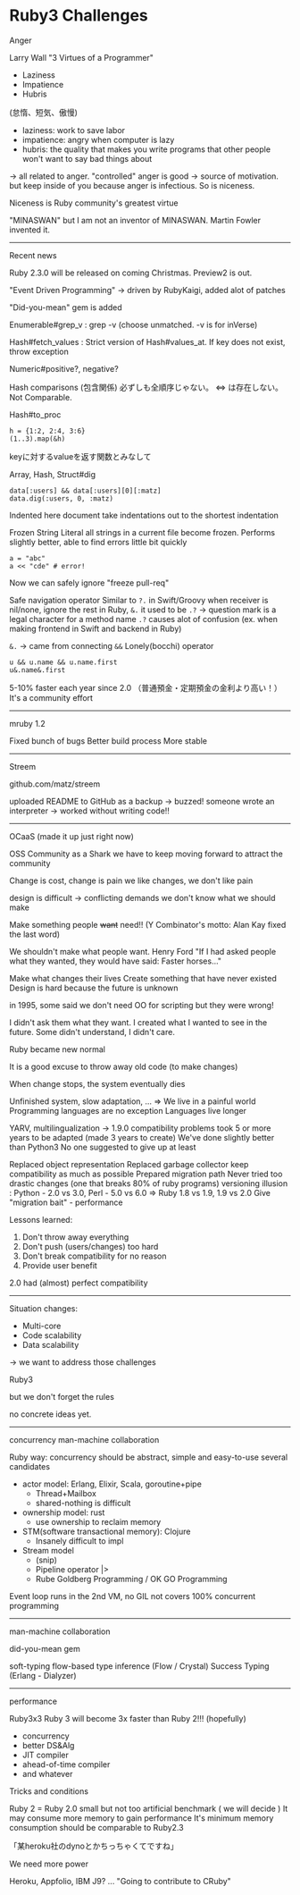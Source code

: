 # Ruby3 Challenges

Anger

Larry Wall "3 Virtues of a Programmer"

- Laziness
- Impatience
- Hubris

(怠惰、短気、傲慢)

- laziness: work to save labor
- impatience: angry when computer is lazy
- hubris: the quality that makes you write programs that other people won't want to say bad things about

-> all related to anger. "controlled" anger is good -> source of motivation. but keep inside of you because anger is infectious. So is niceness.

Niceness is Ruby community's greatest virtue

"MINASWAN"
but I am not an inventor of MINASWAN.
Martin Fowler invented it.

----

Recent news

Ruby 2.3.0 will be released on coming Christmas. Preview2 is out.

"Event Driven Programming" -> driven by RubyKaigi, added alot of patches

"Did-you-mean" gem is added

Enumerable#grep_v : grep -v (choose unmatched. -v is for inVerse)

Hash#fetch_values : Strict version of Hash#values_at. If key does not exist, throw exception

Numeric#positive?, negative?

Hash comparisons (包含関係)
必ずしも全順序じゃない。 <=> は存在しない。Not Comparable.

Hash#to_proc

```
h = {1:2, 2:4, 3:6}
(1..3).map(&h)
```

keyに対するvalueを返す関数とみなして

Array, Hash, Struct#dig

```
data[:users] && data[:users][0][:matz]
data.dig(:users, 0, :matz)
```

Indented here document
take indentations out to the shortest indentation

Frozen String Literal
all strings in a current file become frozen. Performs slightly better, able to find errors little bit quickly

```
a = "abc"
a << "cde" # error!
```

Now we can safely ignore "freeze pull-req"

Safe navigation operator
Similar to `?.` in Swift/Groovy
when receiver is nil/none, ignore the rest
in Ruby, `&.`
it used to be `.?` -> question mark is a legal character for a method name
`.?` causes alot of confusion (ex. when making frontend in Swift and backend in Ruby)

`&.` -> came from connecting `&&`
Lonely(bocchi) operator

```
u && u.name && u.name.first
u&.name&.first
```

5-10% faster each year since 2.0
（普通預金・定期預金の金利より高い！）
It's a community effort

----

mruby 1.2

Fixed bunch of bugs
Better build process
More stable

----

Streem

github.com/matz/streem

uploaded README to GitHub as a backup -> buzzed!
someone wrote an interpreter -> worked without writing code!!

----

OCaaS (made it up just right now)

OSS Community as a Shark
we have to keep moving forward to attract the community

Change is cost, change is pain
we like changes, we don't like pain

design is difficult -> conflicting demands
we don't know what we should make

Make something people ~~want~~ need!!
(Y Combinator's motto: Alan Kay fixed the last word)

We shouldn't make what people want.
Henry Ford "If I had asked people what they wanted, they would have said: Faster horses..."

Make what changes their lives
Create something that have never existed
Design is hard because the future is unknown

in 1995, some said we don't need OO for scripting
but they were wrong!

I didn't ask them what they want. I created what I wanted to see in the future. Some didn't understand, I didn't care.

Ruby became new normal


It is a good excuse to throw away old code (to make changes)

When change stops, the system eventually dies

Unfinished system, slow adaptation, ... => We live in a painful world
Programming languages are no exception
Languages live longer

YARV, multilingualization -> 1.9.0
compatibility problems
took 5 or more years to be adapted (made 3 years to create)
We've done slightly better than Python3
No one suggested to give up at least

Replaced object representation
Replaced garbage collector
keep compatibility as much as possible
Prepared migration path
Never tried too drastic changes (one that breaks 80% of ruby programs)
versioning illusion : Python - 2.0 vs 3.0, Perl - 5.0 vs 6.0 => Ruby 1.8 vs 1.9, 1.9 vs 2.0
Give "migration bait" - performance

Lessons learned:

1. Don't throw away everything
2. Don't push (users/changes) too hard
3. Don't break compatibility for no reason
4. Provide user benefit

2.0 had (almost) perfect compatibility

----

Situation changes:

- Multi-core
- Code scalability
- Data scalability

-> we want to address those challenges

Ruby3

but we don't forget the rules

no concrete ideas yet.

----

concurrency
man-machine collaboration

Ruby way: concurrency should be abstract, simple and easy-to-use
several candidates

- actor model: Erlang, Elixir, Scala, goroutine+pipe
    - Thread+Mailbox
    - shared-nothing is difficult
- ownership model: rust
    - use ownership to reclaim memory
- STM(software transactional memory): Clojure
    - Insanely difficult to impl
- Stream model
    - (snip) 
    - Pipeline operator |>
    - Rube Goldberg Programming / OK GO Programming

Event loop runs in the 2nd VM, no GIL
not covers 100% concurrent programming

----

man-machine collaboration

did-you-mean gem

soft-typing
flow-based type inference (Flow / Crystal)
Success Typing (Erlang - Dialyzer)

----

performance

Ruby3x3
Ruby 3 will become 3x faster than Ruby 2!!! (hopefully)

- concurrency
- better DS&Alg
- JIT compiler
- ahead-of-time compiler
- and whatever

Tricks and conditions

Ruby 2 = Ruby 2.0
small but not too artificial benchmark ( we will decide )
It may consume more memory to gain performance
It's minimum memory consumption should be comparable to Ruby2.3

「某heroku社のdynoとかちっちゃくてですね」

We need more power

Heroku, Appfolio, IBM J9? ... "Going to contribute to CRuby"